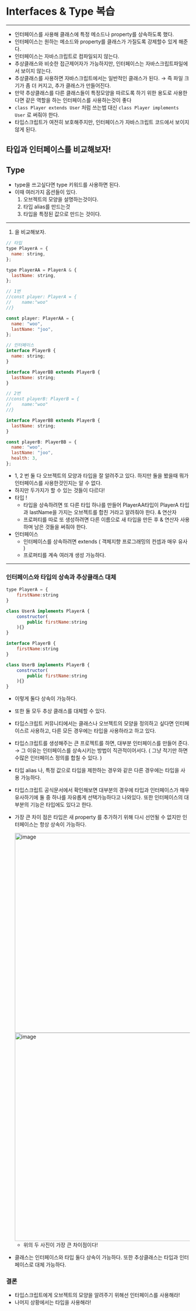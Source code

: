 # Interfaces & Type 복습

---

- 인터페이스를 사용해 클래스에 특정 메소드나 property를 상속하도록 했다.
- 인터페이스는 원하는 메소드와 property를 클래스가 가질도록 강제할수 있게 해준다.
- 인터페이스는 자바스크립트로 컴파일되지 않는다.
- 추상클래스와 비슷한 접근제어자가 가능하지만, 인터페이스는 자바스크립트파일에서 보이지 않는다.
- 추상클래스를 사용하면 자바스크립트에서는 일반적인 클래스가 된다. → 즉 파일 크기가 좀 더 커지고, 추가 클래스가 만들어진다.
- 만약 추상클래스를 다른 클래스들이 특정모양을 따르도록 하기 위한 용도로 사용한다면 같은 역할을 하는 인터페이스를 사용하는것이 좋다
- `class Player extends User` 처럼 쓰는법 대신 `class Player implements User` 로 써줘야 한다.
- 타입스크립트가 여전히 보호해주지만, 인터페이스가 자바스크립트 코드에서 보이지 않게 된다.

## 타입과 인터페이스를 비교해보자!

## Type

- type을 쓰고싶다면 type 키워드를 사용하면 된다.
- 이때 여러가지 옵션들이 있다.
  1. 오브젝트의 모양을 설명하는것이다.
  2. 타입 alias를 만드는것
  3. 타입을 특정된 값으로 만드는 것이다.

---

1. 을 비교해보자.

```jsx
// 타입
type PlayerA = {
  name: string,
};

type PlayerAA = PlayerA & {
  lastName: string,
};

// 1번
//const player: PlayerA = {
//    name:"woo"
//}

const player: PlayerAA = {
  name: "woo",
  lastName: "joo",
};

// 인터페이스
interface PlayerB {
  name: string;
}

interface PlayerBB extends PlayerB {
  lastName: string;
}

// 2번
//const playerB: PlayerB = {
//    name:"woo"
//}

interface PlayerBB extends PlayerB {
  lastName: string;
}

const playerB: PlayerBB = {
  name: "woo",
  lastName: "joo",
  health: 3,
};
```

- 1, 2 번 둘 다 오브젝트의 모양과 타입을 잘 알려주고 있다. 하지만 둘을 봤을때 뭐가 인터페이스를 사용한것인지는 알 수 없다.
- 하지만 두가지가 할 수 있는 것들이 다르다!
- 타입 !
  - 타입을 상속하려면 또 다른 타입 하나를 만들어 PlayerAA타입이 PlayerA 타입과 lastName을 가지는 오브젝트를 합친 거라고 알려줘야 한다. & 연산자
  - 프로퍼티를 따로 또 생성하려면 다른 이름으로 새 타입을 만든 후 & 연산자 사용하며 남은 것들을 써줘야 한다.
- 인터페이스
  - 인터페이스를 상속하려면 extends ( 객체지향 프로그래밍의 컨셉과 매우 유사 )
  - 프로퍼티를 계속 여러개 생성 가능하다.

---

### 인터페이스와 타입의 상속과 추상클래스 대체

```jsx
type PlayerA = {
    firstName:string
}

class UserA implements PlayerA {
    constructor(
        public firstName:string
    ){}
}

interface PlayerB {
    firstName:string
}

class UserB implements PlayerB {
    constructor(
        public firstName:string
    ){}
}
```

- 이렇게 둘다 상속이 가능하다.
- 또한 둘 모두 추상 클래스를 대체할 수 있다.
- 타입스크립트 커뮤니티에서는 클래스나 오브젝트의 모양을 정의하고 싶다면 인터페이스르 사용하고, 다른 모든 경우에는 타입을 사용하라고 하고 있다.
- 타입스크립트를 생성해주는 큰 프로젝트를 하면, 대부분 인터페이스를 만들어 준다. → 그 이유는 인터페이스를 상속시키는 방법이 직관적이어서다. ( 그냥 적기만 하면 수많은 인터페이스 정의를 합칠 수 있다. )
- 타입 alias 나, 특정 값으로 타입을 제한하는 경우와 같은 다른 경우에는 타입을 사용 가능하다.
- 타입스크립트 공식문서에서 확인해보면 대부분의 경우에 타입과 인터페이스가 매우 유사하기에 둘 중 하나를 자유롭게 선택가능하다고 나와있다. 또한 인터페이스의 대부분의 기능은 타입에도 있다고 한다.
- 가장 큰 차이 점은 타입은 새 property 를 추가하기 위해 다시 선언될 수 없지만 인터페이스는 항상 상속이 가능하다.

    <img width="546" alt="image" src="https://user-images.githubusercontent.com/82592845/168007379-281fb1bb-bccc-4154-9c1f-b64721b17784.png">
    
    <img width="569" alt="image" src="https://user-images.githubusercontent.com/82592845/168007603-aee559ad-edc9-4e20-8af0-f4c8f341e803.png">
    
    - 위의 두 사진이 가장 큰 차이점이다!

- 클래스는 인터페이스와 타입 둘다 상속이 가능하다. 또한 추상클래스는 타입과 인터페이스로 대체 가능하다.

### 결론

- 타입스크립트에게 오브젝트의 모양을 알려주기 위해선 인터페이스를 사용해라!
- 나머지 상황에서는 타입을 사용해라!
